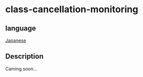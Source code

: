 # class-cancellation-monitoring

## language

[Japanese](/README.md)

## Description

Caming soon...
